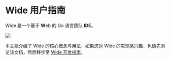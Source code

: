 # Wide 用户指南

Wide 是一个基于 **W**eb 的 Go 语言团队 **IDE**。

![](https://cloud.githubusercontent.com/assets/873584/4606377/d0ca3c2a-521b-11e4-912c-d955ab05850b.png)

本文档介绍了 Wide 的核心概念与用法，如果您对 Wide 的实现感兴趣，也请先浏览该文档，然后移步至 [Wide 开发指南](http://88250.gitbooks.io/wide-dev-guide)。
